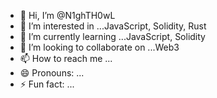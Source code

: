 - 👋 Hi, I’m @N1ghTH0wL
- 👀 I’m interested in ...JavaScript, Solidity, Rust
- 🌱 I’m currently learning ...JavaScript, Solidity
- 💞️ I’m looking to collaborate on ...Web3
- 📫 How to reach me ...
- 😄 Pronouns: ...
- ⚡ Fun fact: ...

<!---
N1ghTH0wL/N1ghTH0wL is a ✨ special ✨ repository because its `README.md` (this file) appears on your GitHub profile.
You can click the Preview link to take a look at your changes.
--->
